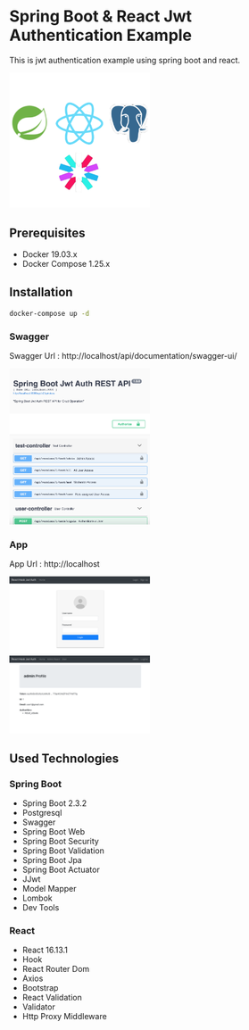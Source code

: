 # Spring Boot & React Jwt Authentication Example
This is jwt authentication example using spring boot and react.

<img src="https://github.com/susimsek/jwt-authentication-fullstack/blob/master/images/spring-boot-react-postgesql-jwt.png" alt="Spring Boot & React Jwt Auth Example" width="50%" height="50%"/> 

## Prerequisites

* Docker 19.03.x
* Docker Compose 1.25.x

## Installation

```sh
docker-compose up -d
```

### Swagger

Swagger Url : http://localhost/api/documentation/swagger-ui/

<img src="https://github.com/susimsek/jwt-authentication-fullstack/blob/master/images/swagger.png" alt="Spring Boot Jwt Swagger" width="50%" height="50%"/>

### App

App Url : http://localhost

<img src="https://github.com/susimsek/jwt-authentication-fullstack/blob/master/images/app.png" alt="Spring Boot React App" width="50%" height="50%"/>   

<img src="https://github.com/susimsek/jwt-authentication-fullstack/blob/master/images/app-home.png" alt="Spring Boot React Home Page" width="50%" height="50%"/>

## Used Technologies

### Spring Boot

* Spring Boot 2.3.2
* Postgresql
* Swagger
* Spring Boot Web
* Spring Boot Security
* Spring Boot Validation
* Spring Boot Jpa
* Spring Boot Actuator
* JJwt
* Model Mapper
* Lombok
* Dev Tools

### React

* React 16.13.1 
* Hook
* React Router Dom
* Axios
* Bootstrap
* React Validation
* Validator
* Http Proxy Middleware